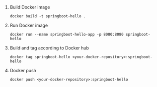 1. Build Docker image

   `docker build -t springboot-hello .`

2. Run Docker image

   `docker run --name springboot-hello-app -p 8080:8080 springboot-hello`

3. Build and tag according to Docker hub

   `docker tag springboot-hello <your-docker-repository>:springboot-hello`

4. Docker push

   `docker push <your-docker-repository>:springboot-hello`